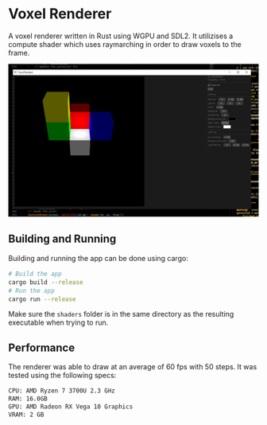 # Voxel Renderer
A voxel renderer written in Rust using WGPU and SDL2.
It utilizises a compute shader which uses raymarching in order to draw voxels to the frame.

![screenshot](screenshot.png "Screenshot")

## Building and Running
Building and running the app can be done using cargo:
```bash
# Build the app
cargo build --release
# Run the app
cargo run --release
```
Make sure the `shaders` folder is in the same directory as the resulting executable when trying to run.

## Performance
The renderer was able to draw at an average of 60 fps with 50 steps.
It was tested using the following specs:
```
CPU: AMD Ryzen 7 3700U 2.3 GHz
RAM: 16.0GB
GPU: AMD Radeon RX Vega 10 Graphics
VRAM: 2 GB
```
